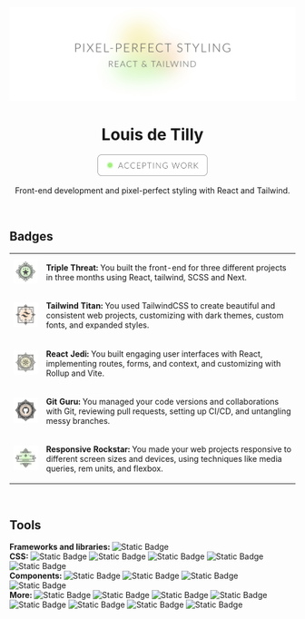 <div align="center">
  <a target="_blank" href="https://www.linkedin.com/in/louisdetilly/">
    <img alt="pixel-perfct styling, react and tailwind" src="https://github.com/louisdtb/louisdtb/blob/main/public/github-cover.png">
  </a>
  <h1>Louis de Tilly</h1>

  <a target="_blank" href="https://www.linkedin.com/in/louisdetilly/">
  <img alt="pixel-perfct styling, react and tailwind" src="https://github.com/louisdtb/louisdtb/blob/main/public/github-button.png" width="194px">
  </a>
    
  <p>Front-end development and pixel-perfect styling with React and Tailwind.</p> 
  </br>
</div>

<h2>Badges</h2>
<table>
  <tr>
    <td><img width="124px" alt="achievement badge with three stars" src="https://github.com/louisdtb/louisdtb/blob/main/public/achievement_triple-threat.png"></td>  
    <td><p><strong>Triple Threat:</strong> You built the front-end for three different projects in three months using React, tailwind, SCSS and Next.</p></td>  
  </tr>
  <tr>
    <td><img width="124px" alt="tailwind logo achievement badge" src="https://github.com/louisdtb/louisdtb/blob/main/public/achievement_tailwind-titan.png"></td>  
    <td><p><strong>Tailwind Titan:</strong> You used TailwindCSS to create beautiful and consistent web projects, customizing with dark themes, custom fonts, and expanded styles. </p></td> 
  </tr>
  <tr>
    <td><img width="124px" alt="react logo achievement badge" src="https://github.com/louisdtb/louisdtb/blob/main/public/achievement_react-jedi.png"></td>
    <td><p><strong>React Jedi:</strong> You built engaging user interfaces with React, implementing routes, forms, and context, and customizing with Rollup and Vite.</p></td>
  </tr>
  <tr>
    <td><img width="124px" alt="github logo achievement badge" src="https://github.com/louisdtb/louisdtb/blob/main/public/achievement_git-guru.png"></td>
    <td><p><strong>Git Guru:</strong> You managed your code versions and collaborations with Git, reviewing pull requests, setting up CI/CD, and untangling messy branches.</p></td>
  </tr>
  <tr>
    <td><img width="124px" alt="responsive achievement badge" src="https://github.com/louisdtb/louisdtb/blob/main/public/achievement_responsive-rockstar.png"></td>
    <td><p><strong>Responsive Rockstar:</strong> You made your web projects responsive to different screen sizes and devices, using techniques like media queries, rem units, and flexbox.</p></td>
  </tr>
</table>
</br>

<h2>Tools</h2>
<div><strong>Frameworks and libraries: </strong> 
  <img alt="Static Badge" src="https://img.shields.io/badge/React-%2361DAFB?logo=react&logoColor=black">
</div>
<div><strong>CSS: </strong> 
  <img alt="Static Badge" src="https://img.shields.io/badge/TailwindCSS-%2306B6D4?logo=tailwindcss&logoColor=white">
  <img alt="Static Badge" src="https://img.shields.io/badge/BEM-%23161B22?logo=bem&logoColor=white">
  <img alt="Static Badge" src="https://img.shields.io/badge/SCSS-%23CC6699?logo=sass&logoColor=white">
  <img alt="Static Badge" src="https://img.shields.io/badge/Client_first-%23161B22">
  <img alt="Static Badge" src="https://img.shields.io/badge/Bootstrap-%237952B3?logo=bootstrap&logoColor=white">
</div>
<div><strong>Components: </strong>
  <img alt="Static Badge" src="https://img.shields.io/badge/Chakra_UI-%23319795?logo=chakraui&logoColor=white">
  <img alt="Static Badge" src="https://img.shields.io/badge/Bootstrap_components-%237952B3?logo=bootstrap&logoColor=white">
  <img alt="Static Badge" src="https://img.shields.io/badge/Tailwind_components-%2306B6D4?logo=tailwindcss&logoColor=white">
  <img alt="Static Badge" src="https://img.shields.io/badge/Mantine-%23339AF0?logo=mantine&logoColor=white">
</div>
<div><strong>More: </strong>
  <img alt="Static Badge" src="https://img.shields.io/badge/Typescript-%233178C6?logo=typescript&logoColor=white">
  <img alt="Static Badge" src="https://img.shields.io/badge/GSAP-%2388CE02?logo=greensock&logoColor=white">
  <img alt="Static Badge" src="https://img.shields.io/badge/Formik-%232463EB?logoColor=white">
  <img alt="Static Badge" src="https://img.shields.io/badge/Rollup-%23EC4A3F?logo=rollupdotjs&logoColor=white">
  <img alt="Static Badge" src="https://img.shields.io/badge/Storybook-%23FF4785?logo=storybook&logoColor=white">
  <img alt="Static Badge" src="https://img.shields.io/badge/Redux-%23764ABC?logo=redux&logoColor=white">
  <img alt="Static Badge" src="https://img.shields.io/badge/leaflet-%23199900?logo=leaflet">
  <img alt="Static Badge" src="https://img.shields.io/badge/vite-%23646CFF?logo=vite&logoColor=white">
</div>
